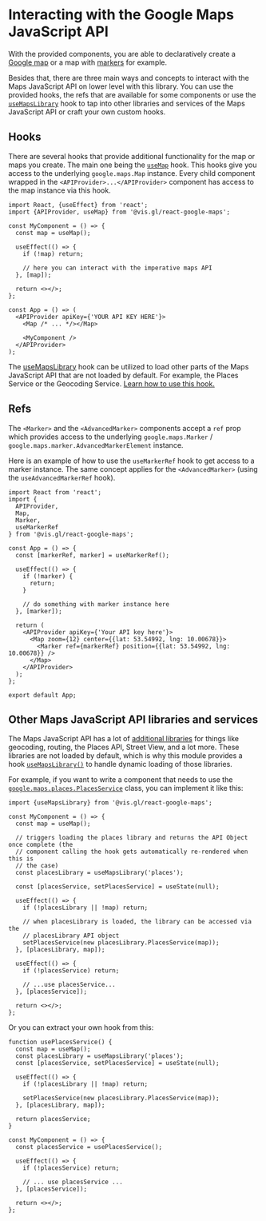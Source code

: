 # Interacting with the Google Maps JavaScript API

With the provided components, you are able to declaratively create a
[Google map](../api-reference/components/map.md) or a map with
[markers](../api-reference/components/marker.md) for example.

Besides that, there are three main ways and concepts to interact
with the Maps JavaScript API on lower level with this library.
You can use the provided hooks, the refs that are available for
some components or use the
[`useMapsLibrary`](../api-reference/hooks/use-maps-library.md) hook
to tap into other libraries and services of the Maps JavaScript API or
craft your own custom hooks.

## Hooks

There are several hooks that provide additional functionality for the
map or maps you create.
The main one being the [`useMap`](../api-reference/hooks/use-map.md) hook.
This hooks give you access to the underlying `google.maps.Map` instance.
Every child component wrapped in the `<APIProvider>...</APIProvider>`
component has access to the map instance via this hook.

```tsx
import React, {useEffect} from 'react';
import {APIProvider, useMap} from '@vis.gl/react-google-maps';

const MyComponent = () => {
  const map = useMap();

  useEffect(() => {
    if (!map) return;

    // here you can interact with the imperative maps API
  }, [map]);

  return <></>;
};

const App = () => (
  <APIProvider apiKey={'YOUR API KEY HERE'}>
    <Map /* ... */></Map>

    <MyComponent />
  </APIProvider>
);
```

The [useMapsLibrary](../api-reference/hooks/use-maps-library.md) hook can be
utilized to load other parts of the Maps JavaScript API that are not loaded by default.
For example, the Places Service or the Geocoding Service.
[Learn how to use this hook.](#other-maps-javascript-api-libraries-and-services)

## Refs

The `<Marker>` and the `<AdvancedMarker>` components accept a `ref` prop which
provides access to the underlying `google.maps.Marker` / `google.maps.marker.AdvancedMarkerElement`
instance.

Here is an example of how to use the `useMarkerRef` hook to get access to a marker instance.
The same concept applies for the `<AdvancedMarker>` (using the `useAdvancedMarkerRef` hook).

```tsx
import React from 'react';
import {
  APIProvider,
  Map,
  Marker,
  useMarkerRef
} from '@vis.gl/react-google-maps';

const App = () => {
  const [markerRef, marker] = useMarkerRef();

  useEffect(() => {
    if (!marker) {
      return;
    }

    // do something with marker instance here
  }, [marker]);

  return (
    <APIProvider apiKey={'Your API key here'}>
      <Map zoom={12} center={{lat: 53.54992, lng: 10.00678}}>
        <Marker ref={markerRef} position={{lat: 53.54992, lng: 10.00678}} />
      </Map>
    </APIProvider>
  );
};

export default App;
```

## Other Maps JavaScript API libraries and services

The Maps JavaScript API has a lot of [additional libraries](https://developers.google.com/maps/documentation/javascript/libraries)
for things like geocoding, routing, the Places API, Street View, and
a lot more. These libraries are not loaded by default, which is why this
module provides a hook [`useMapsLibrary()`](../api-reference/hooks/use-maps-library.md)
to handle dynamic loading of those libraries.

For example, if you want to write a component that needs to use the
[`google.maps.places.PlacesService`][gmp-places-service] class, you can
implement it like this:

```tsx
import {useMapsLibrary} from '@vis.gl/react-google-maps';

const MyComponent = () => {
  const map = useMap();

  // triggers loading the places library and returns the API Object once complete (the
  // component calling the hook gets automatically re-rendered when this is
  // the case)
  const placesLibrary = useMapsLibrary('places');

  const [placesService, setPlacesService] = useState(null);

  useEffect(() => {
    if (!placesLibrary || !map) return;

    // when placesLibrary is loaded, the library can be accessed via the
    // placesLibrary API object
    setPlacesService(new placesLibrary.PlacesService(map));
  }, [placesLibrary, map]);

  useEffect(() => {
    if (!placesService) return;

    // ...use placesService...
  }, [placesService]);

  return <></>;
};
```

Or you can extract your own hook from this:

```tsx
function usePlacesService() {
  const map = useMap();
  const placesLibrary = useMapsLibrary('places');
  const [placesService, setPlacesService] = useState(null);

  useEffect(() => {
    if (!placesLibrary || !map) return;

    setPlacesService(new placesLibrary.PlacesService(map));
  }, [placesLibrary, map]);

  return placesService;
}

const MyComponent = () => {
  const placesService = usePlacesService();

  useEffect(() => {
    if (!placesService) return;

    // ... use placesService ...
  }, [placesService]);

  return <></>;
};
```

[gmp-places-service]: https://developers.google.com/maps/documentation/javascript/reference/places-service
